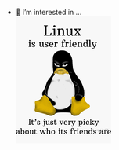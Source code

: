 - 👀 I’m interested in ... \
![hahaha](https://github.com/shoe70/shoe70/blob/main/linux.png?raw=true)


<!---
shoe70/shoe70 is a ✨ special ✨ repository because its `README.md` (this file) appears on your GitHub profile.
You can click the Preview link to take a look at your changes.
--->
